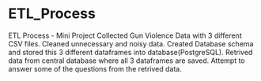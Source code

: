 # ETL_Process
ETL Process - Mini Project 
Collected Gun Violence Data with 3 different CSV files. 
Cleaned unnecessary and noisy data.
Created Database schema and stored this 3 different dataframes into database(PostgreSQL).
Retrived data from central database where all 3 dataframes are saved.
Attempt to answer some of the questions from the retrived data.
